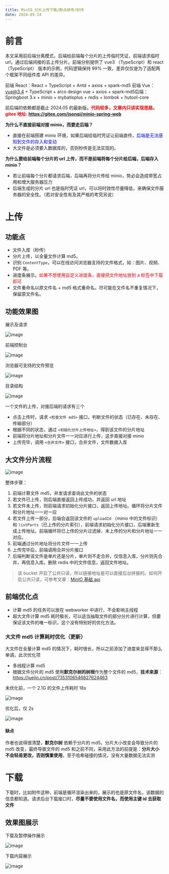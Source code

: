 ```yaml
---
title: MinIO 分片上传下载/断点续传/妙传
date: 2024-05-14
---
```


# 前言

本文采用前后端分离模式，后端给前端每个分片的上传临时凭证，前端请求临时 url，通过后端间接的去上传分片。前端分别提供了 vue3 （TypeScript）和 react（TypeScript） 版本的示例，代码逻辑保持 99% 一致，差异仅仅是为了适配两个框架不同组件库 API 的差异。

前端 React：React + TypeScript + Antd + axios + spark-md5 前端 Vue：vue@3.4 + TypeScript + arco design vue + axios + spark-md5后端：Springboot 3.x + minio + mybatisplus + redis + lombok + hutool-core

前后端的依赖都是截止 2024.05 的最新版。<strong style="color:red;">代码较多，文章内只讲实现思路，gitee 地址: https://gitee.com/jsonqi/minio-spring-web</strong>

**为什么不直接前端对接 minio，而要走后端？**

- 直接在前端搭建 minio 环境，如果后端给临时凭证让前端直传，<span style="color:blue;">后端是无法感知到文件的存入和变动</span>
- 大文件是必须要入数据库的，否则秒传是无法实现的。

**为什么要给前端每个分片的 url 上传，而不是前端将每个分片给后端，后端存入 minio？**

- 若让前端每个分片都请求后端，后端再将分片传给 minio，势必会造成带宽占用和增大服务器压力
- 后端生成的分片 url 也是临时凭证 url，可以将时效性尽量降低，来确保文件服务器的安全性。（若对安全性有及其严格的考究另说）

# 上传

## 功能点

- 文件入库（秒传）
- 分片上传，以全量文件计算 md5。
- 识别 `ContentType`，可以在线访问浏览器支持的文件格式，如：图片、视频、PDF 等。
- 进度条展示。<span style="color:red;">如果不想使用自定义进度条，直接把文件地址放到 a 标签中下载即可</span>
- 文件重命名以原文件名 + md5 格式重命名。尽可能在文件名不重复情况下，保留原文件名。

## 功能效果图

展示及请求

![image](https://jsonq.top/cdn-static/2025/02/25/1740465686426-2zexl8gi.gif)

前端控制台

![image](https://jsonq.top/cdn-static/2025/02/25/1740476995150-w6keufbi.png)

浏览器可支持的文件预览

![image](https://jsonq.top/cdn-static/2025/02/25/1740465686709-b6kqi6gn.png)

目录结构

![image](https://jsonq.top/cdn-static/2025/02/25/1740476995259-ggwse6gu.png)

一个文件的上传，对接后端的请求有三个

- 点击上传时，请求 `<检查文件 md5>` 接口，判断文件的状态（已存在、未存在、传输部分）
- 根据不同的状态，通过 `<初始化分片上传地址>`，得到该文件的分片地址
- 前端将分片地址和分片文件一一对应进行上传，这步直接对接 minio
- 上传完毕，调用 `<合并文件>` 接口，合并文件，文件数据入库

## 大文件分片流程

![image](https://jsonq.top/cdn-static/2025/02/25/1740465686912-cnaq033q.png)

整体步骤：

1. 前端计算文件 md5，并发请求查询此文件的状态
2. 若文件已上传，则后端直接返回上传成功，并返回 url 地址
3. 若文件未上传，则前端请求初始化分片接口，返回上传地址。循环将分片文件和分片地址一一对一应
4. 若文件上传一部分，后端会返回该文件的 `uploadId` （minio 中的文件标识）和 `listParts`（已上传的分片索引），前端请求初始化分片接口，后端重新生成上传地址。前端循环将已上传的分片过滤掉，未上传的分片和分片地址一一对应。
5. 前端通过分片地址将分片文件一一上传
6. 上传完毕后，前端调用合并分片接口
7. 后端判断该文件是单片还是分片，单片则不走合并，仅信息入库，分片则先合并，再信息入库。删除 redis 中的文件信息，返回文件地址。

> 该 bucket 开启了公共只读，所以链接地址是可以直接后台拼接的。如何开启公共只读，可参考文章：[MinIO 基础 api](/post/java/minio/minio-base-api)

## 前端优化点

- 计算 md5 的任务可以放在 webworker 中进行，不会影响主线程
- 超大文件计算 md5 耗时极长，可以适当抽取文件的部分分片进行计算，但要保证该文件的唯一标识，这个没有特别好的优化方法。

### 大文件 md5 计算耗时优化（更新）

大文件在全量计算 md5 的情况下，耗时很长，所以之前添加了进度来显得不那么单调，此次优化项

- 多线程计算 md5
- 根据文件分片的 md5 使用**默克尔树的树根**作为整个文件的 md5，**技术来源**：https://juejin.cn/post/7353106546827624463

未优化前，一个 2.1G 的文件上传耗时 18s

![image](https://jsonq.top/cdn-static/2025/02/25/1740465687007-5scnspb0.png)

优化后，仅 2s

![image](https://jsonq.top/cdn-static/2025/02/25/1740476995390-726vfgxk.png)

#### 缺点

作者也说得很清楚，**默克尔树** 依赖于分片的 md5，分片大小改变会导致分片的 md5 改变，最终导致文件的 md5 和之前不同，采用此方法的前提是：**分片大小不会轻易更改，否则慎重使用**，至于哈希碰撞的情况，没有大量数据无法实测

# 下载

下载时，比如附件这种，前端是循环渲染出来的，展示的也是原文件名，该数据的信息都知道。请求后台下载接口时，**尽量不要使用文件名，而使用主键 id 去获取文件**

## 效果图展示

下载及暂停操作展示

![image](https://jsonq.top/cdn-static/2025/02/25/1740465687166-h8kpiik8.gif)

下载内容展示

![image](https://jsonq.top/cdn-static/2025/02/25/1740476995459-445g8to6.png)
